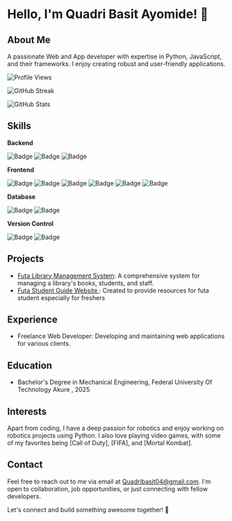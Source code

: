 # Hello, I'm Quadri Basit Ayomide! 👋

## About Me
A passionate Web and App developer with expertise in Python, JavaScript, and their frameworks. I enjoy creating robust and user-friendly applications.

![Profile Views](https://hits.seeyoufarm.com/api/count/incr/badge.svg?url=https%3A%2F%2Fgithub.com%2FScriptPythonic%2Fhit-counter)

![GitHub Streak](https://github-readme-streak-stats.herokuapp.com/?user=ScriptPythonic&theme=algolia)

![GitHub Stats](https://github-readme-stats-git-masterrstaa-rickstaa.vercel.app/api?username=ScriptPythonic&theme=radical)

## Skills
**Backend**

![Badge](https://img.shields.io/badge/Python-3776AB?style=for-the-badge&logo=python&logoColor=white)
![Badge](https://img.shields.io/badge/Django-092E20?style=for-the-badge&logo=django&logoColor=white)
![Badge](https://img.shields.io/badge/Flask-000000?style=for-the-badge&logo=flask&logoColor=white)

**Frontend**

![Badge](https://img.shields.io/badge/JavaScript-F7DF1E?style=for-the-badge&logo=javascript&logoColor=black)
![Badge](https://img.shields.io/badge/React-61DAFB?style=for-the-badge&logo=react&logoColor=black)
![Badge](https://img.shields.io/badge/Next.js-000000?style=for-the-badge&logo=nextdotjs&logoColor=white)
![Badge](https://img.shields.io/badge/Tailwind_CSS-38B2AC?style=for-the-badge&logo=tailwind-css&logoColor=white)
![Badge](https://img.shields.io/badge/HTML5-E34F26?style=for-the-badge&logo=html5&logoColor=white)
![Badge](https://img.shields.io/badge/CSS3-1572B6?style=for-the-badge&logo=css3&logoColor=white)

**Database**

![Badge](https://img.shields.io/badge/MySQL-005C84?style=for-the-badge&logo=mysql&logoColor=white)
![Badge](https://img.shields.io/badge/MongoDB-47A248?style=for-the-badge&logo=mongodb&logoColor=white)

**Version Control**

![Badge](https://img.shields.io/badge/Git-F05032?style=for-the-badge&logo=git&logoColor=white)
![Badge](https://img.shields.io/badge/GitHub-181717?style=for-the-badge&logo=github&logoColor=white)

## Projects
- [Futa Library Management System](https://github.com/ScriptPythonic/library-management-system): A comprehensive system for managing a library's books, students, and staff.
- [Futa Student Guide Website ](https://github.com/Scriptpythonic/student-guide): Created to provide resources for futa student especially for freshers 

## Experience
- Freelance Web Developer: Developing and maintaining web applications for various clients.

## Education
- Bachelor's Degree in Mechanical Engineering, Federal University Of Technology Akure , 2025

## Interests
Apart from coding, I have a deep passion for robotics and enjoy working on robotics projects using Python. I also love playing video games, with some of my favorites being [Call of Duty], [FIFA], and [Mortal Kombat].

## Contact
Feel free to reach out to me via email at Quadribasit04@gmail.com. I'm open to collaboration, job opportunities, or just connecting with fellow developers.

Let's connect and build something awesome together! 🚀
